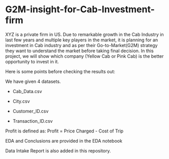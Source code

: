# G2M-insight-for-Cab-Investment-firm

XYZ is a private firm in US. Due to remarkable growth in the Cab Industry in last few years and multiple key players in the market, it is planning for an investment in Cab industry and as per their Go-to-Market(G2M) strategy they want to understand the market before taking final decision. In this project, we will show which company (Yellow Cab or Pink Cab) is the better opportunity to invest in it.

Here is some points before checking the results out:

We have given 4 datasets. 

- Cab_Data.csv

- City.csv

- Customer_ID.csv

- Transaction_ID.csv


Profit is defined as: Profit = Price Charged - Cost of Trip

EDA and Conclusions are provided in the EDA notebook

Data Intake Report is also added in this repository.

